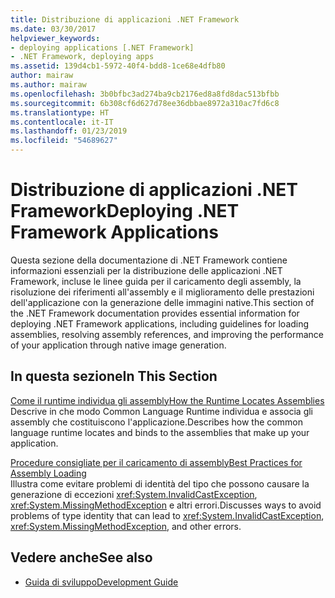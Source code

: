 ```yaml
---
title: Distribuzione di applicazioni .NET Framework
ms.date: 03/30/2017
helpviewer_keywords:
- deploying applications [.NET Framework]
- .NET Framework, deploying apps
ms.assetid: 139d4cb1-5972-40f4-bdd8-1ce68e4dfb80
author: mairaw
ms.author: mairaw
ms.openlocfilehash: 3b0bfbc3ad274ba9cb2176ed8a8fd8dac513bfbb
ms.sourcegitcommit: 6b308cf6d627d78ee36dbbae8972a310ac7fd6c8
ms.translationtype: HT
ms.contentlocale: it-IT
ms.lasthandoff: 01/23/2019
ms.locfileid: "54689627"
---
```

# <a name="deploying-net-framework-applications"></a><span data-ttu-id="7b0e1-102">Distribuzione di applicazioni .NET Framework</span><span class="sxs-lookup"><span data-stu-id="7b0e1-102">Deploying .NET Framework Applications</span></span>
<span data-ttu-id="7b0e1-103">Questa sezione della documentazione di .NET Framework contiene informazioni essenziali per la distribuzione delle applicazioni .NET Framework, incluse le linee guida per il caricamento degli assembly, la risoluzione dei riferimenti all'assembly e il miglioramento delle prestazioni dell'applicazione con la generazione delle immagini native.</span><span class="sxs-lookup"><span data-stu-id="7b0e1-103">This section of the .NET Framework documentation provides essential information for deploying .NET Framework applications, including guidelines for loading assemblies, resolving assembly references, and improving the performance of your application through native image generation.</span></span>  
  
## <a name="in-this-section"></a><span data-ttu-id="7b0e1-104">In questa sezione</span><span class="sxs-lookup"><span data-stu-id="7b0e1-104">In This Section</span></span>  
 [<span data-ttu-id="7b0e1-105">Come il runtime individua gli assembly</span><span class="sxs-lookup"><span data-stu-id="7b0e1-105">How the Runtime Locates Assemblies</span></span>](../../../docs/framework/deployment/how-the-runtime-locates-assemblies.md)  
 <span data-ttu-id="7b0e1-106">Descrive in che modo Common Language Runtime individua e associa gli assembly che costituiscono l'applicazione.</span><span class="sxs-lookup"><span data-stu-id="7b0e1-106">Describes how the common language runtime locates and binds to the assemblies that make up your application.</span></span>  
  
 [<span data-ttu-id="7b0e1-107">Procedure consigliate per il caricamento di assembly</span><span class="sxs-lookup"><span data-stu-id="7b0e1-107">Best Practices for Assembly Loading</span></span>](../../../docs/framework/deployment/best-practices-for-assembly-loading.md)  
 <span data-ttu-id="7b0e1-108">Illustra come evitare problemi di identità del tipo che possono causare la generazione di eccezioni <xref:System.InvalidCastException>, <xref:System.MissingMethodException> e altri errori.</span><span class="sxs-lookup"><span data-stu-id="7b0e1-108">Discusses ways to avoid problems of type identity that can lead to <xref:System.InvalidCastException>, <xref:System.MissingMethodException>, and other errors.</span></span>  
  
## <a name="see-also"></a><span data-ttu-id="7b0e1-109">Vedere anche</span><span class="sxs-lookup"><span data-stu-id="7b0e1-109">See also</span></span>
- [<span data-ttu-id="7b0e1-110">Guida di sviluppo</span><span class="sxs-lookup"><span data-stu-id="7b0e1-110">Development Guide</span></span>](../../../docs/framework/development-guide.md)
